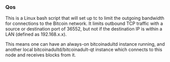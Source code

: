 ### Qos ###

This is a Linux bash script that will set up tc to limit the outgoing bandwidth for connections to the Bitcoin network. It limits outbound TCP traffic with a source or destination port of 36552, but not if the destination IP is within a LAN (defined as 192.168.x.x).

This means one can have an always-on bitcoinadultd instance running, and another local bitcoinadultd/bitcoinadult-qt instance which connects to this node and receives blocks from it.

